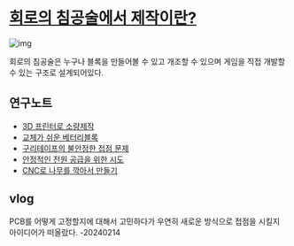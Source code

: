# [회로의 침공술에서 제작이란?](/Introduction/Introduction_page.md)

![img](https://reliquum.co.kr/wp-content/uploads/2018/10/BLOCK_OLD1-1024x683.jpg)

회로의 침공술은 누구나 블록을 만들어볼 수 있고 개조할 수 있으며 게임을 직접 개발할 수 있는 구조로 설계되어있다.  




## 연구노트  

- [3D 프린터로 소량제작](/R&D/3DPrint.md) 
- [교체가 쉬운 베터리블록](/R&D/BatteryCase.md) 
- [구리테이프의 불안정한 접점 문제](/R&D/ConductiveTape.md) 
- [안정적인 전원 공급을 위한 시도](/R&D/BatteryStation.md)
- [CNC로 나무를 깍아서 만들기](/R&D/CNC.md) 

## vlog
PCB를 어떻게 고정할지에 대해서 고민하다가 우연히 새로운 방식으로 접점을 시킬지 아이디어가 떠올랐다. -20240214
 




